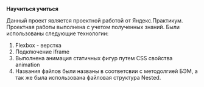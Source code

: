 **Научиться учиться**

Данный проект является проектной работой от Яндекс.Практикум.
Проектная работы выполнена с учетом полученных знаний. Были использованы следующие технологии:
1. Flexbox - верстка
2. Подключение iframe
3. Выполнена анимация статичных фигур путем CSS свойства animation
4. Названия файлов были названы в соответсвии с методолгией БЭМ, а так же была использована файловая структура Nested.


